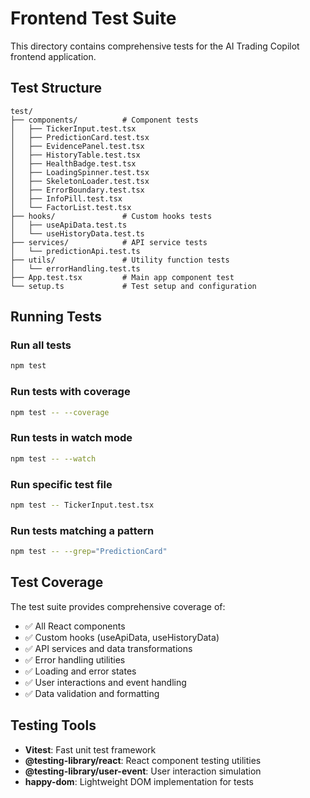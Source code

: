 # Frontend Test Suite

This directory contains comprehensive tests for the AI Trading Copilot frontend application.

## Test Structure

```
test/
├── components/          # Component tests
│   ├── TickerInput.test.tsx
│   ├── PredictionCard.test.tsx
│   ├── EvidencePanel.test.tsx
│   ├── HistoryTable.test.tsx
│   ├── HealthBadge.test.tsx
│   ├── LoadingSpinner.test.tsx
│   ├── SkeletonLoader.test.tsx
│   ├── ErrorBoundary.test.tsx
│   ├── InfoPill.test.tsx
│   └── FactorList.test.tsx
├── hooks/               # Custom hooks tests
│   ├── useApiData.test.ts
│   └── useHistoryData.test.ts
├── services/            # API service tests
│   └── predictionApi.test.ts
├── utils/               # Utility function tests
│   └── errorHandling.test.ts
├── App.test.tsx         # Main app component test
└── setup.ts             # Test setup and configuration
```

## Running Tests

### Run all tests
```bash
npm test
```

### Run tests with coverage
```bash
npm test -- --coverage
```

### Run tests in watch mode
```bash
npm test -- --watch
```

### Run specific test file
```bash
npm test -- TickerInput.test.tsx
```

### Run tests matching a pattern
```bash
npm test -- --grep="PredictionCard"
```

## Test Coverage

The test suite provides comprehensive coverage of:

- ✅ All React components
- ✅ Custom hooks (useApiData, useHistoryData)
- ✅ API services and data transformations
- ✅ Error handling utilities
- ✅ Loading and error states
- ✅ User interactions and event handling
- ✅ Data validation and formatting

## Testing Tools

- **Vitest**: Fast unit test framework
- **@testing-library/react**: React component testing utilities
- **@testing-library/user-event**: User interaction simulation
- **happy-dom**: Lightweight DOM implementation for tests
